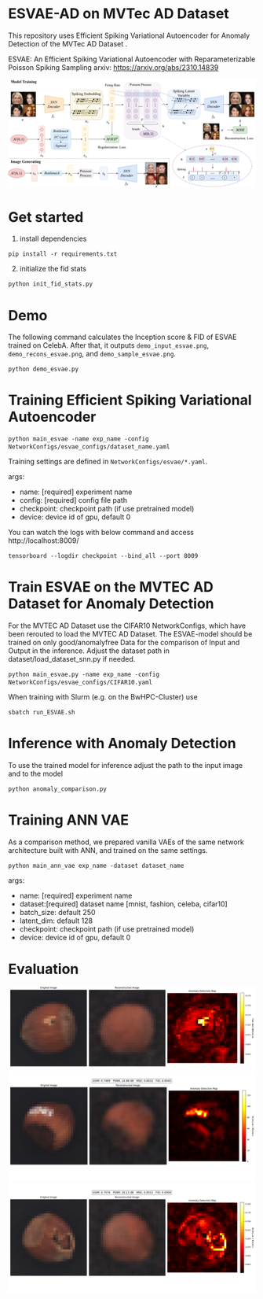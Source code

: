 # ESVAE-AD on MVTec AD Dataset

This repository uses Efficient Spiking Variational Autoencoder for Anomaly Detection of the MVTec AD Dataset .

ESVAE: An Efficient Spiking Variational Autoencoder with Reparameterizable Poisson Spiking Sampling 
arxiv: https://arxiv.org/abs/2310.14839

![overview](./imgs/ESVAE_framework.png?raw=true)

# Get started

1. install dependencies

```
pip install -r requirements.txt
```

2. initialize the fid stats

```
python init_fid_stats.py
```

# Demo 
The following command calculates the Inception score & FID of ESVAE trained on CelebA. After that, it outputs `demo_input_esvae.png`, `demo_recons_esvae.png`, and `demo_sample_esvae.png`.
```
python demo_esvae.py
```

# Training Efficient Spiking Variational Autoencoder
```
python main_esvae -name exp_name -config NetworkConfigs/esvae_configs/dataset_name.yaml

```

Training settings are defined in `NetworkConfigs/esvae/*.yaml`.

args:
- name: [required] experiment name
- config: [required] config file path
- checkpoint: checkpoint path (if use pretrained model) 
- device: device id of gpu, default 0

You can watch the logs with below command and access http://localhost:8009/ 

```
tensorboard --logdir checkpoint --bind_all --port 8009
```

# Train ESVAE on the MVTEC AD Dataset for Anomaly Detection
For the MVTEC AD Dataset use the CIFAR10 NetworkConfigs, which have been rerouted to load the MVTEC AD Dataset.
The ESVAE-model should be trained on only good/anomalyfree Data for the comparison of Input and Output in the inference.
Adjust the dataset path in dataset/load_dataset_snn.py if needed.

```
python main_esvae.py -name exp_name -config NetworkConfigs/esvae_configs/CIFAR10.yaml   

```

When training with Slurm (e.g. on the BwHPC-Cluster) use 

```
sbatch run_ESVAE.sh

```

# Inference with Anomaly Detection

To use the trained model for inference adjust the path to the input image and to the model 

```
python anomaly_comparison.py

```



# Training ANN VAE
As a comparison method, we prepared vanilla VAEs of the same network architecture built with ANN, and trained on the same settings.

```
python main_ann_vae exp_name -dataset dataset_name
```

args: 
- name: [required] experiment name
- dataset:[required] dataset name [mnist, fashion, celeba, cifar10]
- batch_size: default 250
- latent_dim: default 128
- checkpoint: checkpoint path (if use pretrained model) 
- device: device id of gpu, default 0

# Evaluation
![results](demo_imgs/ad_map_overview_updated.png)
![results](demo_imgs/ad_map_overview_with_metrics_print.png)
![results](demo_imgs/ad_map_overview_with_metrics2.png)
